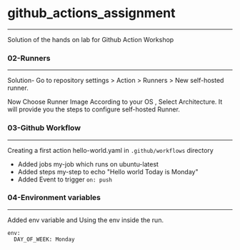 # github_actions_assignment
---------------------------
Solution of the hands on lab for Github Action Workshop

### 02-Runners
---------------------------------------------------
Solution- Go to repository settings > Action > Runners > New self-hosted runner. 

Now Choose Runner Image According to your OS , Select Architecture. It will provide you the steps to configure self-hosted Runner.

### 03-Github Workflow
----------------------
Creating a first action hello-world.yaml in ```.github/workflows``` directory
- Added jobs my-job which runs on ubuntu-latest 
- Added steps my-step to echo "Hello world Today is Monday"
- Added Event to trigger ```on: push```

### 04-Environment variables
----------------------------
Added env variable and Using the env inside the run.
```
env:
  DAY_OF_WEEK: Monday
```
